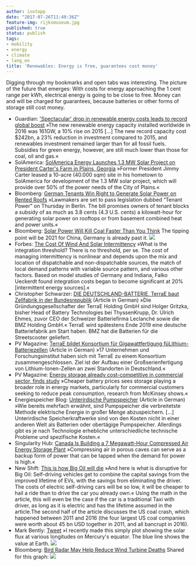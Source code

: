 ```yaml
---
author: isotopp
date: "2017-07-26T11:40:36Z"
feature-img: rijksmuseum.jpg
published: true
status: publish
tags:
- mobility
- energy
- climate
- lang_en
title: 'Renewables: Energy is free, guarantees cost money'
---
```

Digging through my bookmarks and open tabs was interesting. The picture of
the future that emerges: With costs for energy approaching the 1 cent range
per kWh, electrical energy is going to be close to free. Money can and will
be charged for guarantees, because batteries or other forms of storage still
cost money.

- Guardian: ['Spectacular' drop in renewable energy costs leads to record global boost](https://www.theguardian.com/environment/2017/jun/06/spectacular-drop-in-renewable-energy-costs-leads-to-record-global-boost)
  »The new renewable energy capacity installed worldwide in 2016 was 161GW,
  a 10% rise on 2015 […] The new record capacity cost $242bn, a 23%
  reduction in investment compared to 2015, and renewables investment
  remained larger than for all fossil fuels. Subsidies for green energy,
  however, are still much lower than those for coal, oil and gas.«
- SolAmerica: [SolAmerica Energy Launches 1.3 MW Solar Project on President Carter's Farm in Plains, Georgia](http://www.solamericaenergy.com/news/carter-farms/) »Former
  President Jimmy Carter leased a 10-acre (40.000 sqm) site in his hometown
  to SolAmerica for development of the 1.3 MW solar project, which will
  provide over 50% of the power needs of the City of Plains.«
- Bloomberg: [German Tenants Win Right to Generate Solar Power on Rented Roofs](https://www.bloomberg.com/news/articles/2017-06-29/german-tenants-win-right-to-generate-solar-power-on-rented-roofs)
  »Lawmakers are set to pass legislation dubbed “Tenant Power” on
  Thursday in Berlin. The bill promises owners of tenant blocks a subsidy of
  as much as 3.8 cents (4.3 U.S. cents) a kilowatt-hour for generating solar
  power on rooftops or from basement combined heat and power units.«
- Bloomberg: [Solar Power Will Kill Coal Faster Than You Think](https://www.bloomberg.com/news/articles/2017-06-15/solar-power-will-kill-coal-sooner-than-you-think)
  The tipping point will be 2021 for China, Germany is already past
  it.
  ![](https://blog.koehntopp.info/uploads/2017/07/china-tipping-point.png)
- Forbes: [The Cost Of Wind And Solar Intermittency](https://www.forbes.com/sites/uhenergy/2017/01/24/the-cost-of-wind-and-solar-intermittency/amp/)
  »What is the integration threshold? There is no threshold, per se. The
  cost of managing intermittency is nonlinear and depends upon the mix and
  location of dispatchable and non-dispatchable sources, the match of local
  demand patterns with variable source pattern, and various other factors.
  Based on model studies of Germany and Indiana, Falko Ueckerdt found
  integration costs began to become significant at 20% [intermittent energy
  sources].«
- Christopher Schwarzer: [DIE DEUTSCHLAND-BATTERIE, TerraE baut Zellfabrik in der Bundesrepublik](http://christophschwarzer.com/?p=1066) (Article in German) »Die Gründungsgesellschafter der TerraE Holding GmbH sind Holger
  Gritzka, bisher Head of Battery Technologies bei ThyssenKrupp, Dr. Ulrich
  Ehmes, zuvor CEO der Schweizer Batteriefirma Leclanché sowie die BMZ
  Holding GmbH.« TerraE wird spätestens Ende 2019 eine deutsche
  Batteriefabrik am Start haben. BMZ hat die Batterien für die
  Streetscooter geliefert.
- PV Magazine: [TerraE bildet Konsortium für Gigawattfertigung füLithium-Batteriezellen](https://www.pv-magazine.de/2017/07/24/terrae-bildet-konsortium-fuer-gigawattfertigung-fuer-lithium-batteriezellen/)
  (Article in German) »17 Unternehmen und Forschungsinstitut haben sich mit
  TerraE zu einem Konsortium zusammengeschlossen. Ziel ist der Aufbau einer
  Großserienfertigung von Lithium-Ionen-Zellen an zwei Standorten in
  Deutschland.«
- PV Magazine: [Energy storage already cost-competitive in commercial sector, finds study](https://www.pv-magazine.com/2017/06/29/energy-storage-already-cost-competitive-in-commercial-sector-finds-study/)
  »Cheaper battery prices sees storage playing a broader role in energy
  markets, particularly for commercial customers seeking to reduce peak
  consumption, research from McKinsey shows.«
- Energiespeicher Blog: [Unterirdische Pumpspeicher](http://energiespeicher.blogspot.nl/2017/06/unterirdische-pumpspeicher.html)
  (Article in German) »Wie bereits mehrfach erwähnt, sind Pumpspeicher die
  verbreitetste Methode elektrische Energie in großer Menge abzuspeichern.
  [...] Unterirdische Speicherkraftwerke sind von den Kosten nicht in einer
  anderen Welt als Batterien oder obertägige Pumpspeicher. Allerdings gibt
  es je nach Technologie erhebliche unterschiedliche technische Probleme und
  spezifische Kosten.«
- Singularity Hub: [Canada Is Building a 7 Megawatt-Hour Compressed Air Energy Storage Plant](https://singularityhub.com/2017/07/01/canada-is-building-a-7-megawatt-hour-compressed-air-energy-storage-plant/)
  »Compressing air in porous caves can serve as a backup form of power that
  can be tapped when the demand for power is high.«
- New Shift: [This is how Big Oil will die](https://shift.newco.co/this-is-how-big-oil-will-die-38b843bd4fe0)
  »And here is what is disruptive for Big Oil: Self-driving vehicles get to
  combine the capital savings from the improved lifetime of EVs, with the
  savings from eliminating the driver. The costs of electric self-driving
  cars will be so low, it will be cheaper to hail a ride than to drive the
  car you already own.« Using the math in the article, this will even be
  the case if the car is a traditional Taxi with driver, as long as it is
  electric and has the lifetime assumed in the article.The second half of
  the article discusses the US coal crash, which happened between 2011 and
  2016 (the four largest US coal companies were worth about 45 bn USD
  together in 2011, and all bancrupt in 2016).
- Mark Bently:
  [Tweet](https://twitter.com/msbentley/status/882905622714478592) »I
  recently made this simply plot showing the solar flux at various
  longitudes on Mercury's equator. The blue line shows the value at
  Earth.
  ![](https://blog.koehntopp.info/uploads/2017/07/mercury-solar.png)
- Bloomberg: [Bird Radar May Help Reduce Wind Turbine Deaths](https://www.bloomberg.com/news/articles/2017-05-17/gulf-of-suez-wind-farm-seeks-to-save-pelicans-storks-with-radar)
  Shared for this
  graph:
  ![](https://blog.koehntopp.info/uploads/2017/07/bird-death.png)
